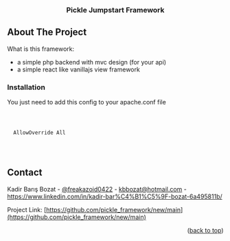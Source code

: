<div id="top"></div>


<br />
<div align="center">
  
  <h3 align="center">Pickle Jumpstart Framework</h3>
</div>

<!-- ABOUT THE PROJECT -->
## About The Project

What is this framework:
* a simple php backend with mvc design (for your api)
* a simple react like vanillajs view framework

<!-- GETTING STARTED -->
### Installation

You just need to add this config to your apache.conf file<br>
<pre><code>
  <Directory "/var/www/html"><br>
  AllowOverride All<br>
  </Directory></code>
  </pre>

<!-- CONTACT -->
## Contact

Kadir Barış Bozat - [@freakazoid0422](https://twitter.com/freakazoid0422) - kbbozat@hotmail.com - https://www.linkedin.com/in/kadir-bar%C4%B1%C5%9F-bozat-6a495811b/

Project Link: [https://github.com/pickle_framework/new/main](https://github.com/pickle_framework/new/main)

<p align="right">(<a href="#top">back to top</a>)</p>


